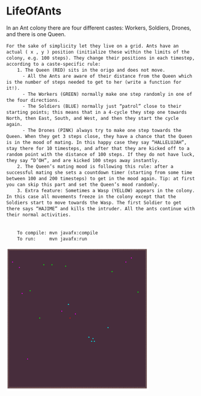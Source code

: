 # LifeOfAnts

In an Ant colony there are four different castes: Workers, Soldiers, Drones, and there is one Queen.

    For the sake of simplicity let they live on a grid. Ants have an actual ( x , y ) position (initialize these within the limits of the colony, e.g. 100 steps). They change their positions in each timestep, according to a caste-specific rule:
        1. The Queen (RED) sits in the origo and does not move.
          - All the Ants are aware of their distance from the Queen which is the number of steps needed to get to her (write a function for it!).
          - The Workers (GREEN) normally make one step randomly in one of the four directions.
          - The Soldiers (BLUE) normally just “patrol” close to their starting points; this means that in a 4-cycle they step one towards North, then East, South, and West, and then they start the cycle again.
          - The Drones (PINK) always try to make one step towards the Queen. When they get 3 steps close, they have a chance that the Queen is in the mood of mating. In this happy case they say “HALLELUJAH”, stay there for 10 timesteps, and after that they are kicked off to a random point with the distance of 100 steps. If they do not have luck, they say “D’OH”, and are kicked 100 steps away instantly.
        2. The Queen’s mating mood is following this rule: after a successful mating she sets a countdown timer (starting from some time between 100 and 200 timesteps) to get in the mood again. Tip: at first you can skip this part and set the Queen’s mood randomly.
        3. Extra feature: Sometimes a Wasp (YELLOW) appears in the colony. In this case all movements freeze in the colony except that the Soldiers start to move towards the Wasp. The first Soldier to get there says “HAJIME” and kills the intruder. All the ants continue with their normal activities.
        
        
        To compile: mvn javafx:compile
        To run:     mvn javafx:run
        
<img src="https://raw.githubusercontent.com/Kasia-Sikora/LifeOfAnts/master/src/main/resources/Screenshot.png?token=AMREBIHVZ475GABU63EV5LK63IYOU" width="75%" height="75%">
